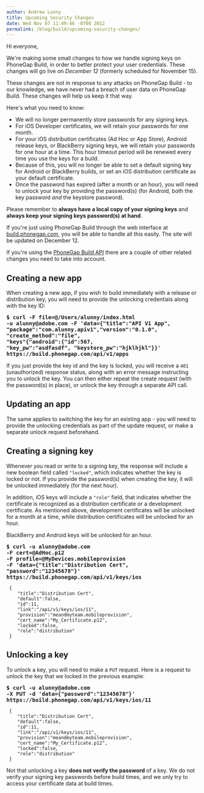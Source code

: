 ```yaml
---
author: Andrew Lunny
title: Upcoming Security Changes
date: Wed Nov 07 11:49:46 -0700 2012
permalink: /blog/build/upcoming-security-changes/
---
```

Hi everyone,

We're making some small changes to how we handle signing keys on PhoneGap Build,
in order to better protect your user credentials. These changes will go live on
_December 12_ (formerly scheduled for November 15).

These changes are not in response to any attacks on PhoneGap Build - to
our knowledge, we have never had a breach of user data on PhoneGap Build. These
changes will help us keep it that way.

Here's what you need to know:

* We will no longer permanently store passwords for any signing keys.
* For iOS Developer certificates, we will retain your passwords for one month.
* For your iOS distribution certificates (Ad Hoc or App Store), Android release
keys, or BlackBerry signing keys, we will retain your passwords for one hour at
a time. This hour timeout period will be renewed every time you use the keys
for a build.
* Because of this, you will no longer be able to set a default signing key for
Android or BlackBerry builds, or set an iOS distribution certificate as your
default certificate.
* Once the password has expired (after a month or an hour), you will need to
unlock your key by providing the password(s) (for Android, both the key password
_and_ the keystore password).

Please remember to __always have a local copy of your signing keys__ and
__always keep your signing keys password(s) at hand__.

If you're just using PhoneGap Build through the web interface at
[build.phonegap.com](https://build.phonegap.com), you will be able to handle all
this easily. The site will be updated on December 12.

If you're using the [PhoneGap Build API](https://build.phonegap.com/docs/api)
there are a couple of other related changes you need to take into account.

<!-- end-slug -->

## Creating a new app

When creating a new app, if you wish to build immediately with a release or
distribution key, you will need to provide the unlocking credentials along with
the key ID:

<pre><strong>$ curl -F file=@/Users/alunny/index.html
-u alunny@adobe.com -F 'data={"title":"API V1 App",
"package":"com.alunny.apiv1","version":"0.1.0",
"create_method":"file",
"keys"{"android":{"id":567,
"key_pw":"asdfasdf", "keystore_pw":"hjklhjkl"}}'
https://build.phonegap.com/api/v1/apps</strong></pre>

If you just provide the key id and the key is locked, you will receive a `401`
(unauthorized) response status, along with an error message instructing you to
unlock the key. You can then either repeat the create request (with the
password(s) in place), or unlock the key through a separate API call.

## Updating an app

The same applies to switching the key for an existing app - you will need to
provide the unlocking credentials as part of the update request, or make a
separate unlock request beforehand.

## Creating a signing key

Whenever you read or write to a signing key, the response will include a new
boolean field called `"locked"`, which indicates whether the key is locked or
not. If you provide the password(s) when creating the key, it will be unlocked
immediately (for the next hour).

In addition, iOS keys will include a `"role"` field, that indicates whether the
certificate is recognized as a distribution certificate or a development
certificate. As mentioned above, development certificates will be unlocked for a
month at a time, while distribution certificates will be unlocked for an hour.

BlackBerry and Android keys will be unlocked for an hour.

<pre><strong>$ curl -u alunny@adobe.com
-F cert=@AdHoc.p12
-F profile=@MyDevices.mobileprovision
-F 'data={"title":"Distribution Cert",
"password":"12345678"}'
https://build.phonegap.com/api/v1/keys/ios</strong></pre>
     {
        "title":"Distribution Cert",
        "default":false,
        "id":11,
        "link":"/api/v1/keys/ios/11",
        "provision":"meandmyteam.mobileprovision",
        "cert_name":"My_Certificate.p12",
        "locked":false,
        "role":"distribution"
     }

## Unlocking a key

To unlock a key, you will need to make a `PUT` request. Here is a request to
unlock the key that we locked in the previous example:

<pre><strong>$ curl -u alunny@adobe.com
-X PUT -d 'data={"password":"12345678"}'
https://build.phonegap.com/api/v1/keys/ios/11</strong></pre>
     {
        "title":"Distribution Cert",
        "default":false,
        "id":11,
        "link":"/api/v1/keys/ios/11",
        "provision":"meandmyteam.mobileprovision",
        "cert_name":"My_Certificate.p12",
        "locked":false,
        "role":"distribution"
     }

Not that unlocking a key __does not verify the password__ of a key. We do not
verify your signing key passwords before build times, and we only try to access
your certificate data at build times.
